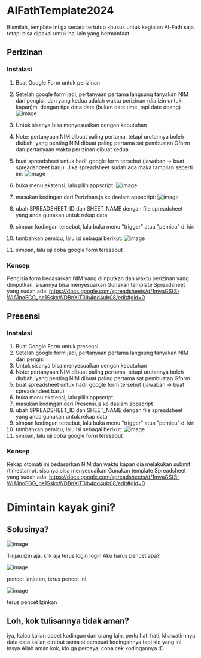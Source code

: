 # AlFathTemplate2024
Bismilah, template ini ga secara tertutup khusus untuk kegiatan Al-Fath saja, tetapi bisa dipakai untuk hal lain yang bermanfaat

## Perizinan
### Instalasi
1. Buat Google Form untuk perizinan
2. Setelah google form jadi, pertanyaan pertama langsung tanyakan NIM dari pengisi, dan yang kedua adalah waktu perizinan (dia izin untuk kapan)m, dengan tipe data date (bukan date time, tapi date doang) ![image](https://github.com/atiohaidar/AlFathTemplate2024/assets/66902140/1648ef13-2727-48d8-be84-ec3d95f96f63)

3. Untuk sisanya bisa menyesuaikan dengan kebutuhan
4. Note: pertanyaan NIM dibuat paling pertama, tetapi urutannya boleh diubah, yang penting NIM dibuat paling pertama sat pembuatan Gform dan pertanyaan waktu perizinan dibuat kedua
5. buat spreadsheet untuk hadil google form tersebut (jawaban -> buat spreadshdeet baru). Jika spreadsheet sudah ada maka tampilan seperti ini: ![image](https://github.com/atiohaidar/AlFathTemplate2024/assets/66902140/27c2f81e-fcb5-4188-9b40-79091c290333)

7. buka menu ekstensi, lalu pilih appscript: ![image](https://github.com/atiohaidar/AlFathTemplate2024/assets/66902140/6417fbc1-7eae-4a20-b28a-25fc236ebade)

8. masukan kodingan dari Perizinan.js ke daalam appscript: ![image](https://github.com/atiohaidar/AlFathTemplate2024/assets/66902140/0f68d2d2-909c-4e96-b9ea-654f5b1beb5d)

9. ubah SPREADSHEET_ID dan SHEET_NAME dengan file spreadsheet yang anda gunakan untuk rekap data
10. simpan kodingan tersebut, lalu buka menu "trigger"  atua "pemicu" di kiri
11. tambahkan pemicu, lalu isi sebagai berikut: ![image](https://github.com/atiohaidar/AlFathTemplate2024/assets/66902140/cbd686d6-dd9c-49bb-8cef-e958773e5470)
12. simpan, lalu uji coba google form teresebut

### Konsep
Pengisia form bedasarkan NIM yang diinputkan dan waktu perizinan yang diinputkan, sisannya bisa menyesuaikan
Gunakan template Spreadsheet yang sudah ada: https://docs.google.com/spreadsheets/d/1mvaGSfS-WlA1noFGG_pe1SskxWDBnXiT3lb4pd4ub08/edit#gid=0



## Presensi
### Instalasi
1. Buat Google Form untuk presensi
2. Setelah google form jadi, pertanyaan pertama langsung tanyakan NIM dari pengisi
3. Untuk sisanya bisa menyesuaikan dengan kebutuhan
4. Note: pertanyaan NIM dibuat paling pertama, tetapi urutannya boleh diubah, yang penting NIM dibuat paling pertama sat pembuatan Gform
5. buat spreadsheet untuk hadil google form tersebut (jawaban -> buat spreadshdeet baru)
6. buka menu ekstensi, lalu pilih appscript
7. masukan kodingan dari Presensi.js ke daalam appscript
8. ubah SPREADSHEET_ID dan SHEET_NAME dengan file spreadsheet yang anda gunakan untuk rekap data
9. simpan kodingan tersebut, lalu buka menu "trigger"  atua "pemicu" di kiri
10. tambahkan pemicu, lalu isi sebagai berikut: ![image](https://github.com/atiohaidar/AlFathTemplate2024/assets/66902140/cbd686d6-dd9c-49bb-8cef-e958773e5470)
11. simpan, lalu uji coba google form teresebut
### Konsep
Rekap otomati ini bedasarkan NIM dan waktu kapan dia melakukan submit (timestamp). sisanya bisa menyesuaikan
Gunakan template Spreadsheet yang sudah ada: https://docs.google.com/spreadsheets/d/1mvaGSfS-WlA1noFGG_pe1SskxWDBnXiT3lb4pd4ub08/edit#gid=0

# Dimintain kayak gini?
## Solusinya?

![image](https://github.com/atiohaidar/AlFathTemplate2024/assets/66902140/d216ca3e-68e4-468a-ab42-1fb8415290c5)

Tinjau izin aja, klik aja
  terus login login
Aku harus pencet apa?

  ![image](https://github.com/atiohaidar/AlFathTemplate2024/assets/66902140/cca3bbca-ca29-4fce-8ade-7a7433f17906)

pencet lanjutan, terus pencet ini

  ![image](https://github.com/atiohaidar/AlFathTemplate2024/assets/66902140/31ba7931-71e5-471d-ac3b-1275d7ce495e)

  terus pencet Izinkan
## Loh, kok tulisannya tidak aman?
iya, kalau kalian dapet kodingan dari orang lain, perlu hati hati, khawatirnnya data data kalian direbut sama si pembuat  kodingannya
tapi klo yang ini Insya Allah aman kok, klo ga percaya, coba cek kodingannya :D






